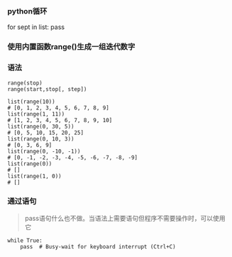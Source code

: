 ### python循环 

for sept in list:
    pass


### 使用内置函数range()生成一组迭代数字

### 语法

```
range(stop)
range(start,stop[, step])
```

```
list(range(10))
# [0, 1, 2, 3, 4, 5, 6, 7, 8, 9]
list(range(1, 11))
# [1, 2, 3, 4, 5, 6, 7, 8, 9, 10]
list(range(0, 30, 5))
# [0, 5, 10, 15, 20, 25]
list(range(0, 10, 3))
# [0, 3, 6, 9]
list(range(0, -10, -1))
# [0, -1, -2, -3, -4, -5, -6, -7, -8, -9]
list(range(0))
# []
list(range(1, 0))
# []
```

### 通过语句

> pass语句什么也不做。当语法上需要语句但程序不需要操作时，可以使用它

```
while True:
    pass  # Busy-wait for keyboard interrupt (Ctrl+C)

```